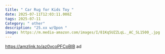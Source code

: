 ```yaml
---
title: " Car Rug for Kids Toy "
date: 2025-07-11T12:03:11.008Z
tags: 2025-07-11
Category: " other"
description: "25.xx w/Qpon "
image: https://m.media-amazon.com/images/I/81Kq5UZZLqL._AC_SL1500_.jpg
---
```

https://amzlink.to/az0vcoPFCoBIB ad